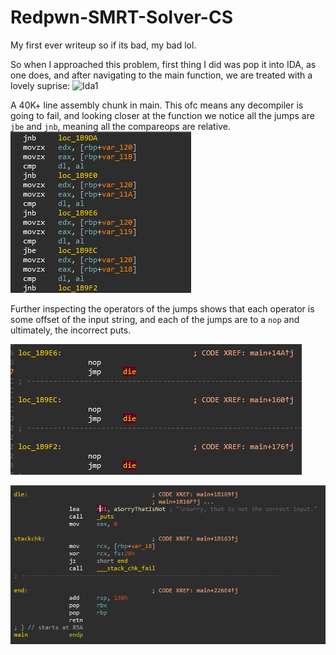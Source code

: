 # Redpwn-SMRT-Solver-CS
My first ever writeup so if its bad, my bad lol.

So when I approached this problem, first thing I did was pop it into IDA, as one does, 
and after navigating to the main function, we are treated with a lovely suprise:
![Ida1](/img/ida1.gif)

A 40K+ line assembly chunk in main. This ofc means any decompiler is going to fail, and looking closer at the function we notice all the jumps are `jbe` and `jnb`, meaning all the compareops are relative.
![Ida2](/img/ida2.png)

Further inspecting the operators of the jumps shows that each operator is some offset of the input string, and each of the jumps are to a `nop` and ultimately, the incorrect puts.

![Ida3](/img/ida3.png)

![Ida4](/img/ida4.png)

